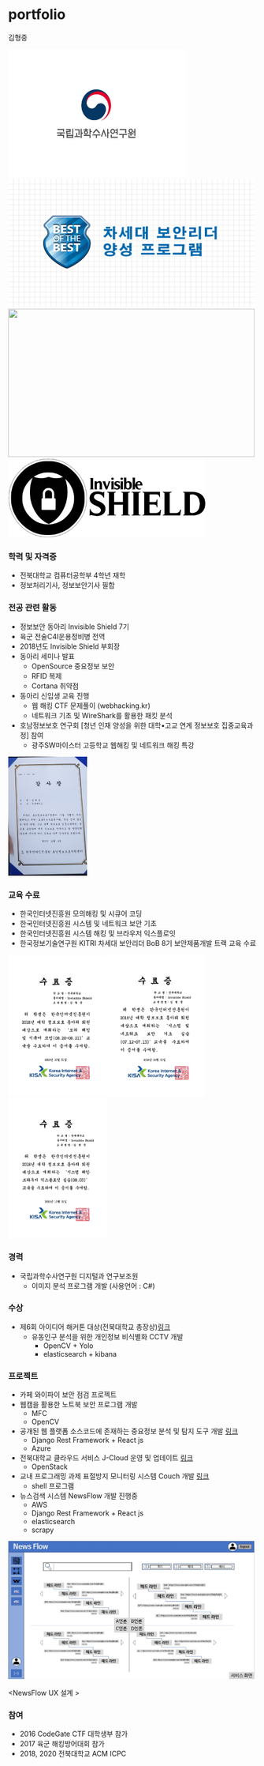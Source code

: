 # portfolio

김형중

<img src='https://github.com/khj0209/portfolio/blob/main/image/%EA%B5%AD%EA%B3%BC%EC%88%98%20%EB%A1%9C%EA%B3%A0.jpg' width="360" height="260"><img src='https://github.com/khj0209/portfolio/blob/main/image/BoB%EB%A1%9C%EA%B3%A0.png' width="500" height="260">
<img src='https://github.com/jcloud-devops/jcloud-devops.github.io/blob/master/images/logo.svg' width="500" height="300"><img src='https://github.com/khj0209/portfolio/blob/main/image/is%EB%A1%9C%EA%B3%A0.png' width="400" height="160">

### 학력 및 자격증
+ 전북대학교 컴퓨터공학부 4학년 재학
+ 정보처리기사, 정보보안기사 필합

### 전공 관련 활동
+ 정보보안 동아리 Invisible Shield 7기
+ 육군 전술C4I운용정비병 전역
+ 2018년도 Invisible Shield 부회장
+ 동아리 세미나 발표
  - OpenSource 중요정보 보안
  - RFID 복제
  - Cortana 취약점
+ 동아리 신입생 교육 진행
  - 웹 해킹 CTF 문제풀이 (webhacking.kr)
  - 네트워크 기초 및 WireShark를 활용한 패킷 분석
+ 호남정보보호 연구회 [청년 인재 양성을 위한 대학•고교 연계 정보보호 집중교육과정] 참여
  - 광주SW마이스터 고등학교 웹해킹 및 네트워크 해킹 특강
<img src='https://github.com/khj0209/portfolio/blob/main/image/%EA%B0%90%EC%82%AC%EC%9E%A5.jpg' width="160">


### 교육 수료
+ 한국인터넷진흥원 모의해킹 및 시큐어 코딩
+ 한국인터넷진흥원 시스템 및 네트워크 보안 기초
+ 한국인터넷진흥원 시스템 해킹 및 브라우저 익스플로잇
+ 한국정보기술연구원 KITRI 차세대 보안리더 BoB 8기 보안제품개발 트랙 교육 수료

<img src='https://github.com/khj0209/portfolio/blob/main/image/%EB%AA%A8%EC%9D%98%ED%95%B4%ED%82%B9%20%EB%B0%8F%20%EC%8B%9C%ED%81%90%EC%96%B4%20%EC%BD%94%EB%94%A9%20%EC%88%98%EB%A3%8C%EC%A6%9D.PNG' width="200"><img src='https://github.com/khj0209/portfolio/blob/main/image/%EC%8B%9C%EC%8A%A4%ED%85%9C%20%EB%B0%8F%20%EB%84%A4%ED%8A%B8%EC%9B%A4%20%EB%B3%B4%EC%95%88%20%EA%B8%B0%EC%B4%88%20%EC%8B%A4%EC%8A%B5%20%EC%88%98%EB%A3%8C%EC%A6%9D.PNG' width="200"><img src='https://github.com/khj0209/portfolio/blob/main/image/%EC%8B%9C%EC%8A%A4%ED%85%9C%20%ED%95%B4%ED%82%B9%20%EB%B8%8C%EB%9D%BC%EC%9A%B0%EC%A0%80%20%EC%9D%B5%EC%8A%A4%ED%94%8C%EB%A1%9C%EC%9E%87%20%EC%8B%A4%EC%8A%B5%20%EC%88%98%EB%A3%8C%EC%A6%9D.PNG' width="200">


### 경력
+ 국립과학수사연구원 디지털과 연구보조원
  - 이미지 분석 프로그램 개발 (사용언어 : C#)

### 수상
+ 제6회 아이디어 해커톤 대상(전북대학교 총장상)[링크](https://github.com/khj0209/Floating-Population-Analyze)
  - 유동인구 분석을 위한 개인정보 비식별화 CCTV 개발
    - OpenCV + Yolo
    - elasticsearch + kibana

### 프로젝트
+ 카페 와이파이 보안 점검 프로젝트
+ 웹캠을 활용한 노트북 보안 프로그램 개발
  - MFC
  - OpenCV
+ 공개된 웹 플랫폼 소스코드에 존재하는 중요정보 분석 및 탐지 도구 개발 [링크](https://gitlab.com/gaegom0209/gitdefender)
  - Django Rest Framework + React js
  - Azure
+ 전북대학교 클라우드 서비스 J-Cloud 운영 및 업데이트 [링크](https://jcloud-devops.github.io/index.html)
  - OpenStack
+ 교내 프로그래밍 과제 표절방지 모니터링 시스템 Couch 개발 [링크](https://github.com/hyunchan-park/Couch)
  - shell 프로그램
+ 뉴스검색 시스템 NewsFlow 개발 진행중
  - AWS
  - Django Rest Framework + React js
  - elasticsearch
  - scrapy
  
<img src='https://github.com/khj0209/portfolio/blob/main/image/NewsFlow%20UX%20%EC%84%A4%EA%B3%84.JPG' width='500'>

<NewsFlow UX 설계 >

### 참여
+ 2016 CodeGate CTF 대학생부 참가
+ 2017 육군 해킹방어대회 참가
+ 2018, 2020 전북대학교 ACM ICPC
